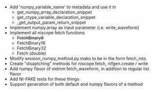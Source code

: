 * Add 'numpy_variable_name' to metadata and use it in
    * get_numpy_array_declaration_snippet
    * get_ctype_variable_declaration_snippet
    * _get_output_param_return_snippet
* Implement numpy.array as input parameter (i.e. write_waveform)
* Implement all niscope fetch functions
    * ~~FetchBinary8~~
    * FetchBinary16
    * FetchBinary32
    * Fetch (double)
* Modify session_numpy_method.py.mako to be in the form fetch_into.
* Create "disaptching" methods for niscope.fetch, nifgen.create / write
* Add numpy flavor of nidmm fetch_waveform, in addition to regular list flavor
* Add NI-FAKE tests for these things
* Support generation of both default and numpy flavors of a method


